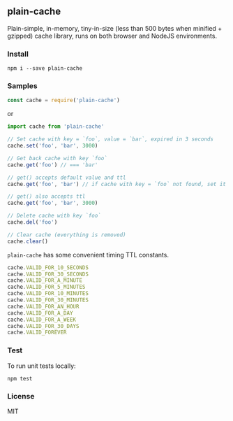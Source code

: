 ## plain-cache

Plain-simple, in-memory, tiny-in-size (less than 500 bytes when minified + gzipped) cache library, runs on both browser and NodeJS environments.

### Install

`npm i --save plain-cache`

### Samples

```javascript
const cache = require('plain-cache')
```

or

```javascript
import cache from 'plain-cache'
```

```javascript
// Set cache with key = `foo`, value = `bar`, expired in 3 seconds
cache.set('foo', 'bar', 3000)

// Get back cache with key `foo`
cache.get('foo') // === 'bar'

// get() accepts default value and ttl
cache.get('foo', 'bar') // if cache with key = `foo` not found, set it to `bar`

// get() also accepts ttl
cache.get('foo', 'bar', 3000)

// Delete cache with key `foo`
cache.del('foo')

// Clear cache (everything is removed)
cache.clear()
```

`plain-cache` has some convenient timing TTL constants.

```javascript
cache.VALID_FOR_10_SECONDS
cache.VALID_FOR_30_SECONDS
cache.VALID_FOR_A_MINUTE
cache.VALID_FOR_5_MINUTES
cache.VALID_FOR_10_MINUTES
cache.VALID_FOR_30_MINUTES
cache.VALID_FOR_AN_HOUR
cache.VALID_FOR_A_DAY
cache.VALID_FOR_A_WEEK
cache.VALID_FOR_30_DAYS
cache.VALID_FOREVER
```

### Test

To run unit tests locally:

`npm test`

### License

MIT